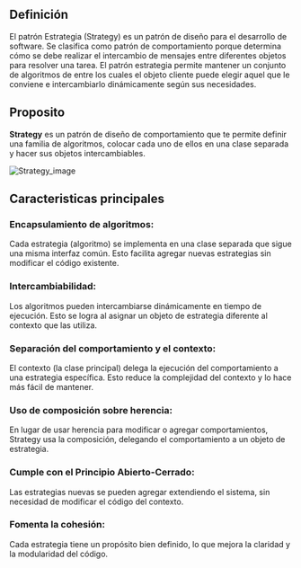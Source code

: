 ## Definición
El patrón Estrategia (Strategy) es un patrón de diseño para el desarrollo de software. Se clasifica como patrón de comportamiento porque determina cómo se debe realizar el intercambio de mensajes entre diferentes objetos para resolver una tarea. El patrón estrategia permite mantener un conjunto de algoritmos de entre los cuales el objeto cliente puede elegir aquel que le conviene e intercambiarlo dinámicamente según sus necesidades.

## Proposito
**Strategy** es un patrón de diseño de comportamiento que te permite definir una familia de algoritmos, colocar cada uno de ellos en una clase separada y hacer sus objetos intercambiables.

![Strategy_image](https://refactoring.guru/images/patterns/content/strategy/strategy.png?id=379bfba335380500375881a3da6507e0)

## Caracteristicas principales

### Encapsulamiento de algoritmos: 

Cada estrategia (algoritmo) se implementa en una clase separada que sigue una misma interfaz común.
Esto facilita agregar nuevas estrategias sin modificar el código existente.


### Intercambiabilidad:

Los algoritmos pueden intercambiarse dinámicamente en tiempo de ejecución.
Esto se logra al asignar un objeto de estrategia diferente al contexto que las utiliza.


### Separación del comportamiento y el contexto:

El contexto (la clase principal) delega la ejecución del comportamiento a una estrategia específica.
Esto reduce la complejidad del contexto y lo hace más fácil de mantener.


### Uso de composición sobre herencia:

En lugar de usar herencia para modificar o agregar comportamientos, Strategy usa la composición, delegando el comportamiento a un objeto de estrategia.


### Cumple con el Principio Abierto-Cerrado:

Las estrategias nuevas se pueden agregar extendiendo el sistema, sin necesidad de modificar el código del contexto.


### Fomenta la cohesión:

Cada estrategia tiene un propósito bien definido, lo que mejora la claridad y la modularidad del código.

